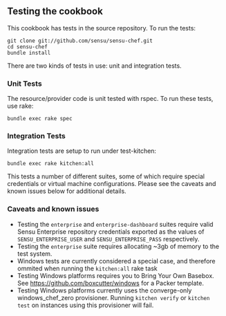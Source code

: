 ## Testing the cookbook

This cookbook has tests in the source repository. To run the tests:

```
git clone git://github.com/sensu/sensu-chef.git
cd sensu-chef
bundle install
```

There are two kinds of tests in use: unit and integration tests.

### Unit Tests

The resource/provider code is unit tested with rspec. To run these tests, use rake:

```
bundle exec rake spec
```

### Integration Tests

Integration tests are setup to run under test-kitchen:

```
bundle exec rake kitchen:all
```

This tests a number of different suites, some of which require special credentials or virtual machine configurations. Please see the caveats and known issues below for additional details.

### Caveats and known issues

* Testing the `enterprise` and `enterprise-dashboard` suites require valid Sensu Enterprise repository credentials exported as the values of `SENSU_ENTERPRISE_USER` and `SENSU_ENTERPRISE_PASS` respectively.
* Testing the `enterprise` suite requires allocating ~3gb of memory to the test system.
* Windows tests are currently considered a special case, and therefore ommited when running the `kitchen:all` rake task
* Testing Windows platforms requires you to Bring Your Own Basebox. See https://github.com/boxcutter/windows for a Packer template.
* Testing Windows platforms currently uses the converge-only windows_chef_zero provisioner. Running `kitchen verify` or `kitchen test` on instances using this provisioner will fail.

